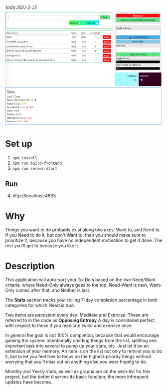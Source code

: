 ![](todo-screencap.png)
# Set up
1. `npm install`  
2. `npm run build-frontend`  
3. `npm run server-start`  

## Run
4. http://localhost:4635

# Why
Things you want to do probably exist along two axes: Want to, and Need to. If you Need to do it, but don't Want to, then you should make sure to prioritize it, because you have no independent motivation to get it done. The rest you'll get to because you like it.

# Description
This application will auto-sort your To-Do's based on the two Need/Want criteria, where Need-Only always goes to the top, Need-Want is next, Want-Only comes after that, and Neither is last.

The __Stats__ section tracks your rolling 7-day  completion percentage in both categories for which Need is true.

Two items are persistent every day: Meditate and Exercise. These are referred to in the code as __Opposing Entropy__ A day is considered perfect with respect to these if you meditate twice and exercise once.

In general the goal is not 100% completion, because that would encourage gaming the system: intentionally omitting things from the list, splitting one important task into several to pump up your stats, etc. Just let it be an extension of your memory. An item is on the list not only to remind you to do it, but to let you feel free to focus on the highest-priority things without worrying that you'll miss out on anything else you were hoping to do.

Monthly and Yearly stats, as well as graphs are on the wish-list for this project, but the better it serves its basic function, the more infrequent updates have become.
